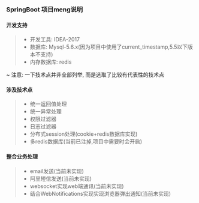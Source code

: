 ### SpringBoot 项目meng说明

#### 开发支持
>- 开发工具: IDEA-2017
>- 数据库: Mysql-5.6.x(因为项目中使用了current_timestamp,5.5以下版本不支持)
>- 内存数据库: redis

~ 注意: 一下技术点并非全部列举, 而是选取了比较有代表性的技术点

#### 涉及技术点
>- 统一返回值处理
>- 统一异常处理
>- 权限过滤器
>- 日志过滤器
>- 分布式session处理(cookie+redis数据库实现)
>- 多redis数据库(当前已注掉,项目中需要时会开启)

#### 整合业务处理
>- email发送(当前未实现)
>- 阿里短信发送(当前未实现)
>- websocket实现web端通讯(当前未实现)
>- 结合WebNotifications实现实现浏览器弹出通知(当前未实现)
